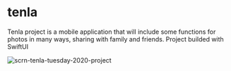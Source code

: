 # tenla
Tenla project is a mobile application that will include some functions for photos in many ways, sharing with family and friends. Project builded with SwiftUI



![scrn-tenla-tuesday-2020-project](https://user-images.githubusercontent.com/47704495/96963081-4c5cbd80-1508-11eb-9364-31a9cedf796f.jpg)
